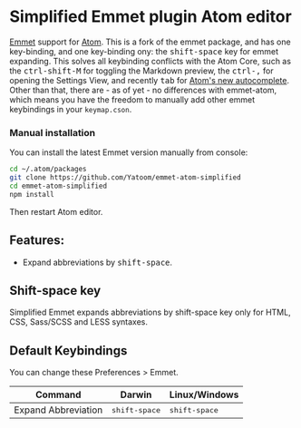 # Simplified Emmet plugin Atom editor

[Emmet](http://emmet.io) support for [Atom](http://atom.io). This is a fork of the emmet package, and has one key-binding, and one key-binding ony: the <kbd>shift-space</kbd> key for emmet expanding. This solves all keybinding conflicts with the Atom Core, such as the <kbd>ctrl-shift-M</kbd> for toggling the Markdown preview, the <kbd>ctrl-,</kbd> for opening the Settings View, and recently <kbd>tab</kbd> for [Atom's new autocomplete](http://blog.atom.io/2015/05/15/new-autocomplete.html). Other than that, there are - as of yet - no differences with emmet-atom, which means you have the freedom to manually add other emmet keybindings in your `keymap.cson`.

### Manual installation

You can install the latest Emmet version manually from console:

```bash
cd ~/.atom/packages
git clone https://github.com/Yatoom/emmet-atom-simplified
cd emmet-atom-simplified
npm install
```

Then restart Atom editor.

## Features:

* Expand abbreviations by <kbd>shift-space</kbd>.

## Shift-space key

Simplified Emmet expands abbreviations by shift-space key only for HTML, CSS, Sass/SCSS and LESS syntaxes. 

## Default Keybindings

You can change these Preferences > Emmet.

Command | Darwin | Linux/Windows
------- | ------ | -------------
Expand Abbreviation | <kbd>shift-space</kbd> | <kbd>shift-space</kbd>
